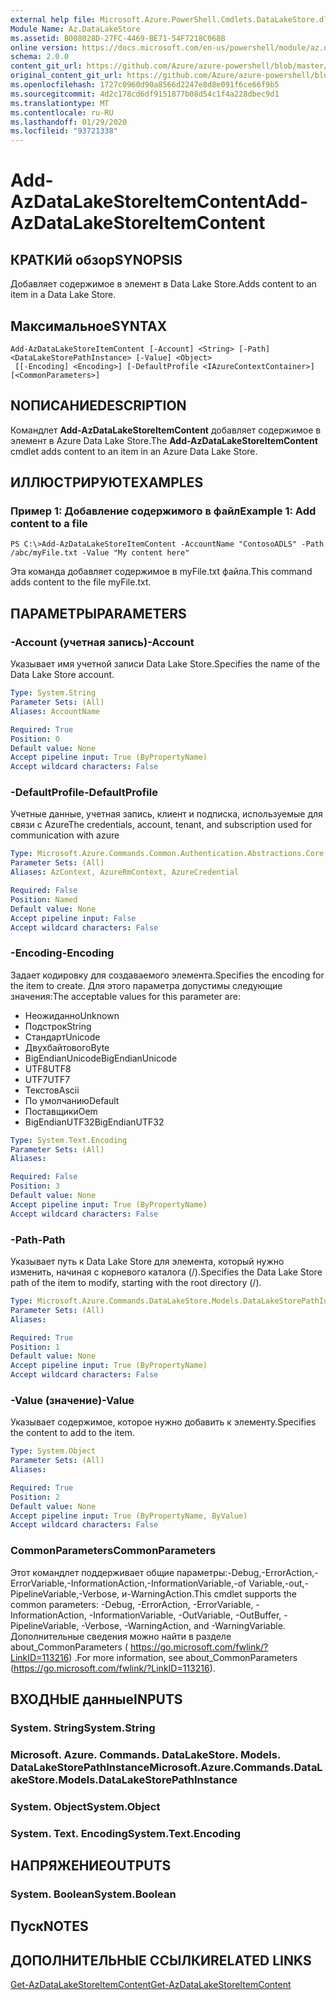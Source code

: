```yaml
---
external help file: Microsoft.Azure.PowerShell.Cmdlets.DataLakeStore.dll-Help.xml
Module Name: Az.DataLakeStore
ms.assetid: B008028D-27FC-4469-BE71-54F7218C068B
online version: https://docs.microsoft.com/en-us/powershell/module/az.datalakestore/add-azdatalakestoreitemcontent
schema: 2.0.0
content_git_url: https://github.com/Azure/azure-powershell/blob/master/src/DataLakeStore/DataLakeStore/help/Add-AzDataLakeStoreItemContent.md
original_content_git_url: https://github.com/Azure/azure-powershell/blob/master/src/DataLakeStore/DataLakeStore/help/Add-AzDataLakeStoreItemContent.md
ms.openlocfilehash: 1727c0960d90a8566d2247e8d8e091f6ce66f9b5
ms.sourcegitcommit: 4d2c178cd6df9151877b08d54c1f4a228dbec9d1
ms.translationtype: MT
ms.contentlocale: ru-RU
ms.lasthandoff: 01/29/2020
ms.locfileid: "93721338"
---
```

# <span data-ttu-id="b3d9f-101">Add-AzDataLakeStoreItemContent</span><span class="sxs-lookup"><span data-stu-id="b3d9f-101">Add-AzDataLakeStoreItemContent</span></span>

## <span data-ttu-id="b3d9f-102">КРАТКИй обзор</span><span class="sxs-lookup"><span data-stu-id="b3d9f-102">SYNOPSIS</span></span>
<span data-ttu-id="b3d9f-103">Добавляет содержимое в элемент в Data Lake Store.</span><span class="sxs-lookup"><span data-stu-id="b3d9f-103">Adds content to an item in a Data Lake Store.</span></span>

## <span data-ttu-id="b3d9f-104">Максимальное</span><span class="sxs-lookup"><span data-stu-id="b3d9f-104">SYNTAX</span></span>

```
Add-AzDataLakeStoreItemContent [-Account] <String> [-Path] <DataLakeStorePathInstance> [-Value] <Object>
 [[-Encoding] <Encoding>] [-DefaultProfile <IAzureContextContainer>] [<CommonParameters>]
```

## <span data-ttu-id="b3d9f-105">NОПИСАНИЕ</span><span class="sxs-lookup"><span data-stu-id="b3d9f-105">DESCRIPTION</span></span>
<span data-ttu-id="b3d9f-106">Командлет **Add-AzDataLakeStoreItemContent** добавляет содержимое в элемент в Azure Data Lake Store.</span><span class="sxs-lookup"><span data-stu-id="b3d9f-106">The **Add-AzDataLakeStoreItemContent** cmdlet adds content to an item in an Azure Data Lake Store.</span></span>

## <span data-ttu-id="b3d9f-107">ИЛЛЮСТРИРУЮТ</span><span class="sxs-lookup"><span data-stu-id="b3d9f-107">EXAMPLES</span></span>

### <span data-ttu-id="b3d9f-108">Пример 1: Добавление содержимого в файл</span><span class="sxs-lookup"><span data-stu-id="b3d9f-108">Example 1: Add content to a file</span></span>
```
PS C:\>Add-AzDataLakeStoreItemContent -AccountName "ContosoADLS" -Path /abc/myFile.txt -Value "My content here"
```

<span data-ttu-id="b3d9f-109">Эта команда добавляет содержимое в myFile.txt файла.</span><span class="sxs-lookup"><span data-stu-id="b3d9f-109">This command adds content to the file myFile.txt.</span></span>

## <span data-ttu-id="b3d9f-110">ПАРАМЕТРЫ</span><span class="sxs-lookup"><span data-stu-id="b3d9f-110">PARAMETERS</span></span>

### <span data-ttu-id="b3d9f-111">-Account (учетная запись)</span><span class="sxs-lookup"><span data-stu-id="b3d9f-111">-Account</span></span>
<span data-ttu-id="b3d9f-112">Указывает имя учетной записи Data Lake Store.</span><span class="sxs-lookup"><span data-stu-id="b3d9f-112">Specifies the name of the Data Lake Store account.</span></span>

```yaml
Type: System.String
Parameter Sets: (All)
Aliases: AccountName

Required: True
Position: 0
Default value: None
Accept pipeline input: True (ByPropertyName)
Accept wildcard characters: False
```

### <span data-ttu-id="b3d9f-113">-DefaultProfile</span><span class="sxs-lookup"><span data-stu-id="b3d9f-113">-DefaultProfile</span></span>
<span data-ttu-id="b3d9f-114">Учетные данные, учетная запись, клиент и подписка, используемые для связи с Azure</span><span class="sxs-lookup"><span data-stu-id="b3d9f-114">The credentials, account, tenant, and subscription used for communication with azure</span></span>

```yaml
Type: Microsoft.Azure.Commands.Common.Authentication.Abstractions.Core.IAzureContextContainer
Parameter Sets: (All)
Aliases: AzContext, AzureRmContext, AzureCredential

Required: False
Position: Named
Default value: None
Accept pipeline input: False
Accept wildcard characters: False
```

### <span data-ttu-id="b3d9f-115">-Encoding</span><span class="sxs-lookup"><span data-stu-id="b3d9f-115">-Encoding</span></span>
<span data-ttu-id="b3d9f-116">Задает кодировку для создаваемого элемента.</span><span class="sxs-lookup"><span data-stu-id="b3d9f-116">Specifies the encoding for the item to create.</span></span>
<span data-ttu-id="b3d9f-117">Для этого параметра допустимы следующие значения:</span><span class="sxs-lookup"><span data-stu-id="b3d9f-117">The acceptable values for this parameter are:</span></span>
- <span data-ttu-id="b3d9f-118">Неожиданно</span><span class="sxs-lookup"><span data-stu-id="b3d9f-118">Unknown</span></span>
- <span data-ttu-id="b3d9f-119">Подстрок</span><span class="sxs-lookup"><span data-stu-id="b3d9f-119">String</span></span>
- <span data-ttu-id="b3d9f-120">Стандарт</span><span class="sxs-lookup"><span data-stu-id="b3d9f-120">Unicode</span></span>
- <span data-ttu-id="b3d9f-121">Двухбайтового</span><span class="sxs-lookup"><span data-stu-id="b3d9f-121">Byte</span></span>
- <span data-ttu-id="b3d9f-122">BigEndianUnicode</span><span class="sxs-lookup"><span data-stu-id="b3d9f-122">BigEndianUnicode</span></span>
- <span data-ttu-id="b3d9f-123">UTF8</span><span class="sxs-lookup"><span data-stu-id="b3d9f-123">UTF8</span></span>
- <span data-ttu-id="b3d9f-124">UTF7</span><span class="sxs-lookup"><span data-stu-id="b3d9f-124">UTF7</span></span>
- <span data-ttu-id="b3d9f-125">Текстов</span><span class="sxs-lookup"><span data-stu-id="b3d9f-125">Ascii</span></span>
- <span data-ttu-id="b3d9f-126">По умолчанию</span><span class="sxs-lookup"><span data-stu-id="b3d9f-126">Default</span></span>
- <span data-ttu-id="b3d9f-127">Поставщики</span><span class="sxs-lookup"><span data-stu-id="b3d9f-127">Oem</span></span>
- <span data-ttu-id="b3d9f-128">BigEndianUTF32</span><span class="sxs-lookup"><span data-stu-id="b3d9f-128">BigEndianUTF32</span></span>

```yaml
Type: System.Text.Encoding
Parameter Sets: (All)
Aliases:

Required: False
Position: 3
Default value: None
Accept pipeline input: True (ByPropertyName)
Accept wildcard characters: False
```

### <span data-ttu-id="b3d9f-129">-Path</span><span class="sxs-lookup"><span data-stu-id="b3d9f-129">-Path</span></span>
<span data-ttu-id="b3d9f-130">Указывает путь к Data Lake Store для элемента, который нужно изменить, начиная с корневого каталога (/).</span><span class="sxs-lookup"><span data-stu-id="b3d9f-130">Specifies the Data Lake Store path of the item to modify, starting with the root directory (/).</span></span>

```yaml
Type: Microsoft.Azure.Commands.DataLakeStore.Models.DataLakeStorePathInstance
Parameter Sets: (All)
Aliases:

Required: True
Position: 1
Default value: None
Accept pipeline input: True (ByPropertyName)
Accept wildcard characters: False
```

### <span data-ttu-id="b3d9f-131">-Value (значение)</span><span class="sxs-lookup"><span data-stu-id="b3d9f-131">-Value</span></span>
<span data-ttu-id="b3d9f-132">Указывает содержимое, которое нужно добавить к элементу.</span><span class="sxs-lookup"><span data-stu-id="b3d9f-132">Specifies the content to add to the item.</span></span>

```yaml
Type: System.Object
Parameter Sets: (All)
Aliases:

Required: True
Position: 2
Default value: None
Accept pipeline input: True (ByPropertyName, ByValue)
Accept wildcard characters: False
```

### <span data-ttu-id="b3d9f-133">CommonParameters</span><span class="sxs-lookup"><span data-stu-id="b3d9f-133">CommonParameters</span></span>
<span data-ttu-id="b3d9f-134">Этот командлет поддерживает общие параметры:-Debug,-ErrorAction,-ErrorVariable,-InformationAction,-InformationVariable,-of Variable,-out,-PipelineVariable,-Verbose, и-WarningAction.</span><span class="sxs-lookup"><span data-stu-id="b3d9f-134">This cmdlet supports the common parameters: -Debug, -ErrorAction, -ErrorVariable, -InformationAction, -InformationVariable, -OutVariable, -OutBuffer, -PipelineVariable, -Verbose, -WarningAction, and -WarningVariable.</span></span> <span data-ttu-id="b3d9f-135">Дополнительные сведения можно найти в разделе about_CommonParameters ( https://go.microsoft.com/fwlink/?LinkID=113216) .</span><span class="sxs-lookup"><span data-stu-id="b3d9f-135">For more information, see about_CommonParameters (https://go.microsoft.com/fwlink/?LinkID=113216).</span></span>

## <span data-ttu-id="b3d9f-136">ВХОДНЫЕ данные</span><span class="sxs-lookup"><span data-stu-id="b3d9f-136">INPUTS</span></span>

### <span data-ttu-id="b3d9f-137">System. String</span><span class="sxs-lookup"><span data-stu-id="b3d9f-137">System.String</span></span>

### <span data-ttu-id="b3d9f-138">Microsoft. Azure. Commands. DataLakeStore. Models. DataLakeStorePathInstance</span><span class="sxs-lookup"><span data-stu-id="b3d9f-138">Microsoft.Azure.Commands.DataLakeStore.Models.DataLakeStorePathInstance</span></span>

### <span data-ttu-id="b3d9f-139">System. Object</span><span class="sxs-lookup"><span data-stu-id="b3d9f-139">System.Object</span></span>

### <span data-ttu-id="b3d9f-140">System. Text. Encoding</span><span class="sxs-lookup"><span data-stu-id="b3d9f-140">System.Text.Encoding</span></span>

## <span data-ttu-id="b3d9f-141">НАПРЯЖЕНИЕ</span><span class="sxs-lookup"><span data-stu-id="b3d9f-141">OUTPUTS</span></span>

### <span data-ttu-id="b3d9f-142">System. Boolean</span><span class="sxs-lookup"><span data-stu-id="b3d9f-142">System.Boolean</span></span>

## <span data-ttu-id="b3d9f-143">Пуск</span><span class="sxs-lookup"><span data-stu-id="b3d9f-143">NOTES</span></span>

## <span data-ttu-id="b3d9f-144">ДОПОЛНИТЕЛЬНЫЕ ССЫЛКИ</span><span class="sxs-lookup"><span data-stu-id="b3d9f-144">RELATED LINKS</span></span>

[<span data-ttu-id="b3d9f-145">Get-AzDataLakeStoreItemContent</span><span class="sxs-lookup"><span data-stu-id="b3d9f-145">Get-AzDataLakeStoreItemContent</span></span>](./Get-AzDataLakeStoreItemContent.md)


